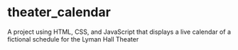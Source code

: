 # theater_calendar
A project using HTML, CSS, and JavaScript that displays a live calendar of a fictional schedule for the Lyman Hall Theater
